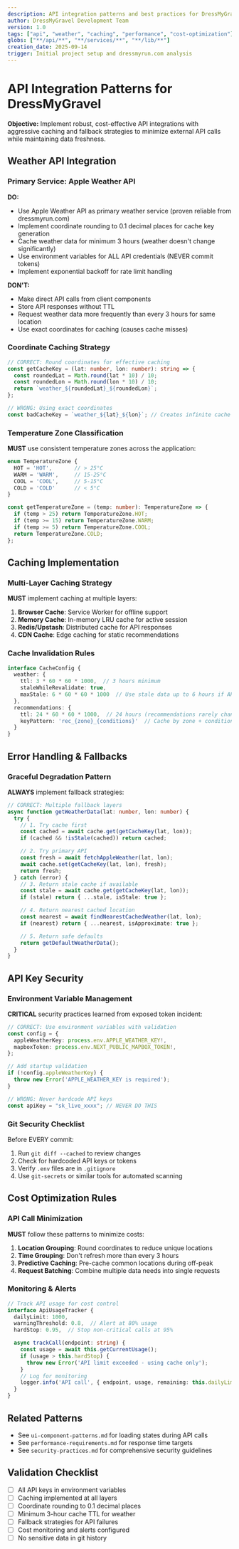 ```yaml
---
description: API integration patterns and best practices for DressMyGravel.com, learned from production implementation
author: DressMyGravel Development Team
version: 1.0
tags: ["api", "weather", "caching", "performance", "cost-optimization"]
globs: ["**/api/**", "**/services/**", "**/lib/**"]
creation_date: 2025-09-14
trigger: Initial project setup and dressmyrun.com analysis
---
```


# API Integration Patterns for DressMyGravel

**Objective:** Implement robust, cost-effective API integrations with aggressive caching and fallback strategies to minimize external API calls while maintaining data freshness.

## Weather API Integration

### Primary Service: Apple Weather API
**DO:**
- Use Apple Weather API as primary weather service (proven reliable from dressmyrun.com)
- Implement coordinate rounding to 0.1 decimal places for cache key generation
- Cache weather data for minimum 3 hours (weather doesn't change significantly)
- Use environment variables for ALL API credentials (NEVER commit tokens)
- Implement exponential backoff for rate limit handling

**DON'T:**
- Make direct API calls from client components
- Store API responses without TTL
- Request weather data more frequently than every 3 hours for same location
- Use exact coordinates for caching (causes cache misses)

### Coordinate Caching Strategy
```typescript
// CORRECT: Round coordinates for effective caching
const getCacheKey = (lat: number, lon: number): string => {
  const roundedLat = Math.round(lat * 10) / 10;
  const roundedLon = Math.round(lon * 10) / 10;
  return `weather_${roundedLat}_${roundedLon}`;
};

// WRONG: Using exact coordinates
const badCacheKey = `weather_${lat}_${lon}`; // Creates infinite cache entries
```

### Temperature Zone Classification
**MUST** use consistent temperature zones across the application:
```typescript
enum TemperatureZone {
  HOT = 'HOT',       // > 25°C
  WARM = 'WARM',     // 15-25°C
  COOL = 'COOL',     // 5-15°C
  COLD = 'COLD'      // < 5°C
}

const getTemperatureZone = (temp: number): TemperatureZone => {
  if (temp > 25) return TemperatureZone.HOT;
  if (temp >= 15) return TemperatureZone.WARM;
  if (temp >= 5) return TemperatureZone.COOL;
  return TemperatureZone.COLD;
};
```

## Caching Implementation

### Multi-Layer Caching Strategy
**MUST** implement caching at multiple layers:

1. **Browser Cache**: Service Worker for offline support
2. **Memory Cache**: In-memory LRU cache for active session
3. **Redis/Upstash**: Distributed cache for API responses
4. **CDN Cache**: Edge caching for static recommendations

### Cache Invalidation Rules
```typescript
interface CacheConfig {
  weather: {
    ttl: 3 * 60 * 60 * 1000,  // 3 hours minimum
    staleWhileRevalidate: true,
    maxStale: 6 * 60 * 60 * 1000  // Use stale data up to 6 hours if API fails
  },
  recommendations: {
    ttl: 24 * 60 * 60 * 1000,  // 24 hours (recommendations rarely change)
    keyPattern: 'rec_{zone}_{conditions}'  // Cache by zone + conditions
  }
}
```

## Error Handling & Fallbacks

### Graceful Degradation Pattern
**ALWAYS** implement fallback strategies:

```typescript
// CORRECT: Multiple fallback layers
async function getWeatherData(lat: number, lon: number) {
  try {
    // 1. Try cache first
    const cached = await cache.get(getCacheKey(lat, lon));
    if (cached && !isStale(cached)) return cached;

    // 2. Try primary API
    const fresh = await fetchAppleWeather(lat, lon);
    await cache.set(getCacheKey(lat, lon), fresh);
    return fresh;
  } catch (error) {
    // 3. Return stale cache if available
    const stale = await cache.get(getCacheKey(lat, lon));
    if (stale) return { ...stale, isStale: true };

    // 4. Return nearest cached location
    const nearest = await findNearestCachedWeather(lat, lon);
    if (nearest) return { ...nearest, isApproximate: true };

    // 5. Return safe defaults
    return getDefaultWeatherData();
  }
}
```

## API Key Security

### Environment Variable Management
**CRITICAL** security practices learned from exposed token incident:

```typescript
// CORRECT: Use environment variables with validation
const config = {
  appleWeatherKey: process.env.APPLE_WEATHER_KEY!,
  mapboxToken: process.env.NEXT_PUBLIC_MAPBOX_TOKEN!,
};

// Add startup validation
if (!config.appleWeatherKey) {
  throw new Error('APPLE_WEATHER_KEY is required');
}

// WRONG: Never hardcode API keys
const apiKey = "sk_live_xxxx"; // NEVER DO THIS
```

### Git Security Checklist
Before EVERY commit:
1. Run `git diff --cached` to review changes
2. Check for hardcoded API keys or tokens
3. Verify `.env` files are in `.gitignore`
4. Use `git-secrets` or similar tools for automated scanning

## Cost Optimization Rules

### API Call Minimization
**MUST** follow these patterns to minimize costs:

1. **Location Grouping**: Round coordinates to reduce unique locations
2. **Time Grouping**: Don't refresh more than every 3 hours
3. **Predictive Caching**: Pre-cache common locations during off-peak
4. **Request Batching**: Combine multiple data needs into single requests

### Monitoring & Alerts
```typescript
// Track API usage for cost control
interface ApiUsageTracker {
  dailyLimit: 1000,
  warningThreshold: 0.8,  // Alert at 80% usage
  hardStop: 0.95,  // Stop non-critical calls at 95%

  async trackCall(endpoint: string) {
    const usage = await this.getCurrentUsage();
    if (usage > this.hardStop) {
      throw new Error('API limit exceeded - using cache only');
    }
    // Log for monitoring
    logger.info('API call', { endpoint, usage, remaining: this.dailyLimit - usage });
  }
}
```

## Related Patterns
- See `ui-component-patterns.md` for loading states during API calls
- See `performance-requirements.md` for response time targets
- See `security-practices.md` for comprehensive security guidelines

## Validation Checklist
- [ ] All API keys in environment variables
- [ ] Caching implemented at all layers
- [ ] Coordinate rounding to 0.1 decimal places
- [ ] Minimum 3-hour cache TTL for weather
- [ ] Fallback strategies for API failures
- [ ] Cost monitoring and alerts configured
- [ ] No sensitive data in git history